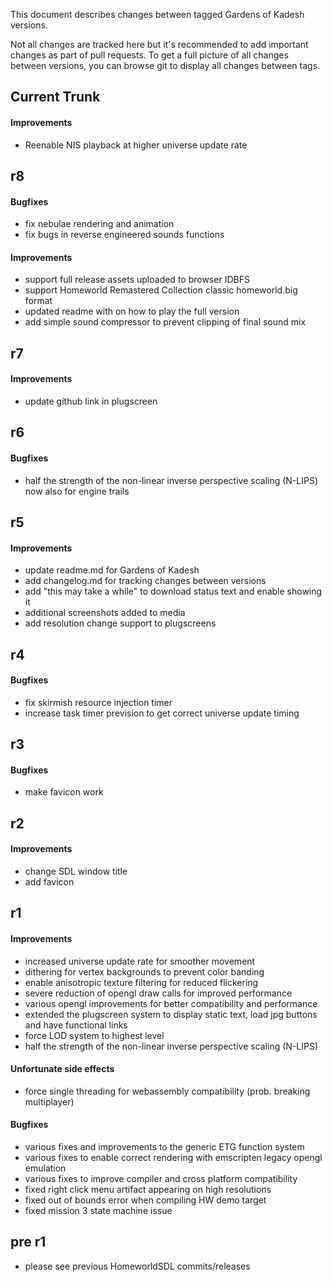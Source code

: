 This document describes changes between tagged Gardens of Kadesh versions.

Not all changes are tracked here but it's recommended to add important changes
as part of pull requests. To get a full picture of all changes between
versions, you can browse git to display all changes between tags.


## Current Trunk
#### Improvements
- Reenable NIS playback at higher universe update rate


## r8
#### Bugfixes
- fix nebulae rendering and animation
- fix bugs in reverse engineered sounds functions

#### Improvements
- support full release assets uploaded to browser IDBFS
- support Homeworld Remastered Collection classic homeworld.big format
- updated readme with on how to play the full version
- add simple sound compressor to prevent clipping of final sound mix


## r7
#### Improvements
- update github link in plugscreen


## r6
#### Bugfixes
- half the strength of the non-linear inverse perspective scaling (N-LIPS) now also for engine trails


## r5
#### Improvements
- update readme.md for Gardens of Kadesh
- add changelog.md for tracking changes between versions
- add "this may take a while" to download status text and enable showing it
- additional screenshots added to media
- add resolution change support to plugscreens


## r4
#### Bugfixes
- fix skirmish resource injection timer
- increase task timer prevision to get correct universe update timing


## r3
#### Bugfixes
- make favicon work


## r2
#### Improvements
- change SDL window title
- add favicon


## r1
#### Improvements
- increased universe update rate for smoother movement
- dithering for vertex backgrounds to prevent color banding
- enable anisotropic texture filtering for reduced flickering
- severe reduction of opengl draw calls for improved performance
- various opengl improvements for better compatibility and performance
- extended the plugscreen system to display static text, load jpg buttons and have functional links
- force LOD system to highest level
- half the strength of the non-linear inverse perspective scaling (N-LIPS)

#### Unfortunate side effects
- force single threading for webassembly compatibility (prob. breaking multiplayer)

#### Bugfixes
- various fixes and improvements to the generic ETG function system
- various fixes to enable correct rendering with emscripten legacy opengl emulation
- various fixes to improve compiler and cross platform compatibility
- fixed right click menu artifact appearing on high resolutions
- fixed out of bounds error when compiling HW demo target
- fixed mission 3 state machine issue


## pre r1
- please see previous HomeworldSDL commits/releases
